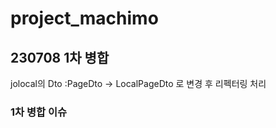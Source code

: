 # project_machimo

## 230708 1차 병합
jolocal의 Dto :PageDto -> LocalPageDto 로 변경 후 리펙터링 처리

### 1차 병합 이슈

